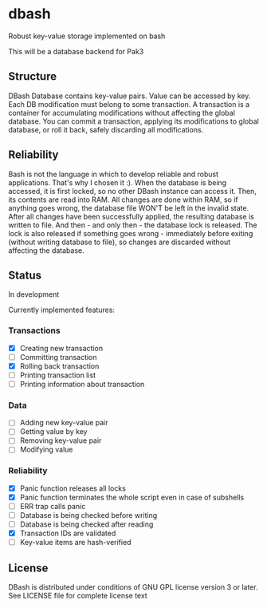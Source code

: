 # dbash
Robust key-value storage implemented on bash

This will be a database backend for Pak3

## Structure
DBash Database contains key-value pairs. Value can be accessed by key.
Each DB modification must belong to some transaction. A transaction is
a container for accumulating modifications without affecting the global database.
You can commit a transaction, applying its modifications to global database, or
roll it back, safely discarding all modifications.

## Reliability
Bash is not the language in which to develop reliable and robust applications.
That's why I chosen it :). When the database is being accessed, it is first locked,
so no other DBash instance can access it. Then, its contents are read into RAM.
All changes are done within RAM, so if anything goes wrong, the database file WON'T
be left in the invalid state. After all changes have been successfully applied,
the resulting database is written to file. And then - and only then - the database lock
is released. The lock is also released if something goes wrong - immediately before
exiting (without writing database to file), so changes are discarded without affecting
the database.

## Status
In development

Currently implemented features:

### Transactions
- [x] Creating new transaction
- [ ] Committing transaction
- [x] Rolling back transaction
- [ ] Printing transaction list
- [ ] Printing information about transaction

### Data
- [ ] Adding new key-value pair
- [ ] Getting value by key
- [ ] Removing key-value pair
- [ ] Modifying value

### Reliability
- [x] Panic function releases all locks
- [x] Panic function terminates the whole script even in case of subshells
- [ ] ERR trap calls panic
- [ ] Database is being checked before writing
- [ ] Database is being checked after reading
- [x] Transaction IDs are validated
- [ ] Key-value items are hash-verified

## License
DBash is distributed under conditions of GNU GPL license version 3 or later.
See LICENSE file for complete license text
